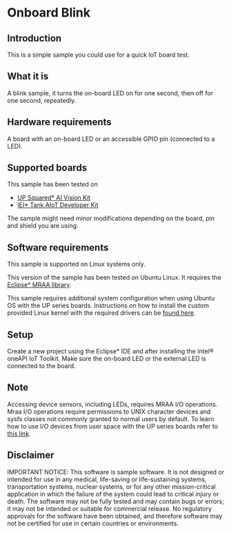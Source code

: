 # Onboard Blink

## Introduction
This is a simple sample you could use for a quick IoT board test.

## What it is
A blink sample, it turns the on-board LED on for one second, then off for one second, repeatedly.

## Hardware requirements
A board with an on-board LED or an accessible GPIO pin (connected to a LED).

## Supported boards
This sample has been tested on
- [UP Squared\* AI Vision Kit](https://software.intel.com/en-us/iot/hardware/up-squared-ai-vision-dev-kit)
- [IEI\* Tank AIoT Developer Kit](https://software.intel.com/en-us/iot/hardware/iei-tank-dev-kit-core)

The sample might need minor modifications depending on the board, pin and shield you are using.

## Software requirements
This sample is supported on Linux systems only.

This version of the sample has been tested on Ubuntu Linux. It requires the [Eclipse* MRAA library](https://github.com/eclipse/mraa).

This sample requires additional system configuration when using Ubuntu OS with the UP series boards. Instructions on how to install the custom provided Linux kernel with the required drivers can be [found here](https://wiki.up-community.org/Ubuntu#Ubuntu_18.04_installation_and_configuration).

## Setup
Create a new project using the Eclipse* IDE and after installing the Intel® oneAPI IoT Toolkit. Make sure the on-board LED or the external LED is connected to the board.

## Note
Accessing device sensors, including LEDs, requires MRAA I/O operations. Mraa I/O operations require permissions to UNIX character devices and sysfs classes not commonly granted to normal users by default.
To learn how to use I/O devices from user space with the UP series boards refer to [this link](https://wiki.up-community.org/Ubuntu#Enable_the_HAT_functionality_from_userspace).

## Disclaimer
IMPORTANT NOTICE: This software is sample software. It is not designed or intended for use in any medical, life-saving or life-sustaining systems, transportation systems, nuclear systems, or for any other mission-critical application in which the failure of the system could lead to critical injury or death. The software may not be fully tested and may contain bugs or errors; it may not be intended or suitable for commercial release. No regulatory approvals for the software have been obtained, and therefore software may not be certified for use in certain countries or environments.
